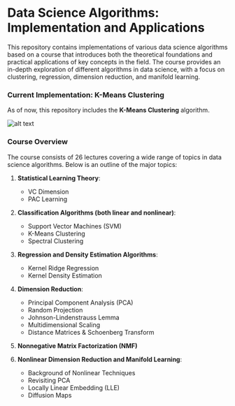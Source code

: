 # Data Science Algorithms: Implementation and Applications

This repository contains implementations of various data science algorithms based on a course that introduces both the theoretical foundations and practical applications of key concepts in the field. The course provides an in-depth exploration of different algorithms in data science, with a focus on clustering, regression, dimension reduction, and manifold learning.

### Current Implementation: K-Means Clustering
As of now, this repository includes the **K-Means Clustering** algorithm.

![alt text](https://raw.githubusercontent.com/HeyHeyHayHay](https://github.com/HeyHeyHayHay)/DataScienceAlgorithmsClass/main/images/imageColorClusteringExamples.png?raw=true)

### Course Overview
The course consists of 26 lectures covering a wide range of topics in data science algorithms. Below is an outline of the major topics:

1. **Statistical Learning Theory**:
   - VC Dimension
   - PAC Learning

2. **Classification Algorithms (both linear and nonlinear)**:
   - Support Vector Machines (SVM)
   - K-Means Clustering
   - Spectral Clustering

3. **Regression and Density Estimation Algorithms**:
   - Kernel Ridge Regression
   - Kernel Density Estimation

4. **Dimension Reduction**:
   - Principal Component Analysis (PCA)
   - Random Projection
   - Johnson-Lindenstrauss Lemma
   - Multidimensional Scaling
   - Distance Matrices & Schoenberg Transform

5. **Nonnegative Matrix Factorization (NMF)**

6. **Nonlinear Dimension Reduction and Manifold Learning**:
   - Background of Nonlinear Techniques
   - Revisiting PCA
   - Locally Linear Embedding (LLE)
   - Diffusion Maps
